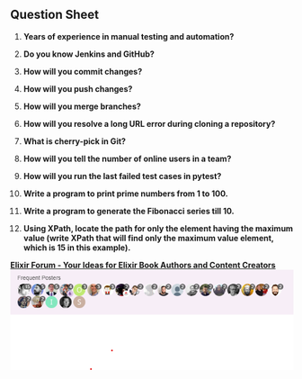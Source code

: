 ## Question Sheet

1. **Years of experience in manual testing and automation?**

2. **Do you know Jenkins and GitHub?**

3. **How will you commit changes?**

4. **How will you push changes?**

5. **How will you merge branches?**

6. **How will you resolve a long URL error during cloning a repository?**

7. **What is cherry-pick in Git?**

8. **How will you tell the number of online users in a team?**

9. **How will you run the last failed test cases in pytest?**

10. **Write a program to print prime numbers from 1 to 100.**

11. **Write a program to generate the Fibonacci series till 10.**

12. **Using XPath, locate the path for only the element having the maximum value (write XPath that will find only the maximum value element, which is 15 in this example).**

**[Elixir Forum - Your Ideas for Elixir Book Authors and Content Creators](https://elixirforum.com/t/your-ideas-for-elixir-book-authors-and-content-creators/4275)**
![Q 12](https://github.com/ronikrawat/data/blob/main/image.png?raw=true)
